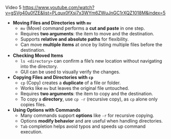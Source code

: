 Video 5
https://www.youtube.com/watch?v=gSVg40u0fZE&list=PLqux0fXsj7x3WYm6ZWuJnGC1rXQZ1018M&index=5

- **Moving Files and Directories with `mv`**  
	- `mv` (Move) command performs a **cut and paste** in one step.  
	- Requires **two arguments**: the item to move and the destination.  
	- Supports **relative and absolute paths** for flexibility.  
	- Can move **multiple items** at once by listing multiple files before the destination.  
- **Checking Moved Items**  
	- `ls <directory>` can confirm a file’s new location without navigating into the directory.  
	- GUI can be used to visually verify the changes.  
- **Copying Files and Directories with `cp`**  
	- `cp` (Copy) creates a **duplicate** of a file or folder.  
	- Works like `mv` but leaves the original file untouched.  
	- Requires **two arguments**: the item to copy and the destination.  
	- To copy a **directory**, use `cp -r` (recursive copy), as `cp` alone only copies files.  
- **Using Options with Commands**  
	- Many commands support **options** like `-r` for recursive copying.  
	- Options **modify behavior** and are useful when handling directories.  
	- `Tab` completion helps avoid typos and speeds up command execution.  